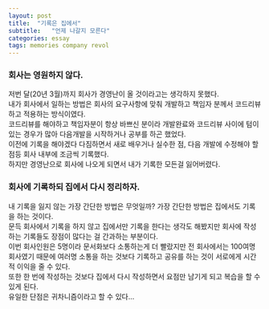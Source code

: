 ```yaml
---
layout: post
title:  "기록은 집에서"
subtitle:   "언제 나갈지 모른다"
categories: essay
tags: memories company revol
---
```


### 회사는 영원하지 않다.
저번 달(20년 3월)까지 회사가 경영난이 올 것이라고는 생각하지 못했다.  
내가 회사에서 일하는 방법은 회사의 요구사항에 맞춰 개발하고 책임자 분께서 코드리뷰하고 적용하는 방식이였다.  
코드리뷰를 해야하고 책임자분이 항상 바쁘신 분이라 개발완료와 코드리뷰 사이에 텀이 있는 경우가 많아 다음개발을 시작하거나 공부를 하곤 했었다.  
이전에 기록을 해야겠다 다짐하면서 새로 배우거나 실수한 점, 다음 개발에 수정해야 할 점등 회사 내부에 조금씩 기록했다.  
하지만 경영난으로 회사에 나오게 되면서 내가 기록한 모든걸 잃어버렸다.

### 회사에 기록하되 집에서 다시 정리하자.
내 기록을 잃지 않는 가장 간단한 방법은 무엇일까? 가장 간단한 방법은 집에서도 기록을 하는 것이다.  
문득 회사에서 기록을 하지 않고 집에서만 기록을 한다는 생각도 해봤지만 회사에 작성하는 기록들도 장점이 많다는 걸 간과하는 부분이다.  
이번 회사인원은 5명이라 문서화보다 소통하는게 더 빨랐지만 전 회사에서는 100여명 회사였기 때문에 여러명 소통을 하는 것보다 기록하고 공유를 하는 것이 서로에게 시간적 이익을 줄 수 있다.  
또한 한 번에 작성하는 것보다 집에서 다시 작성하면서 요점만 남기게 되고 복습을 할 수 있게 된다.  
유일한 단점은 귀차니즘이라고 할 수 있다...